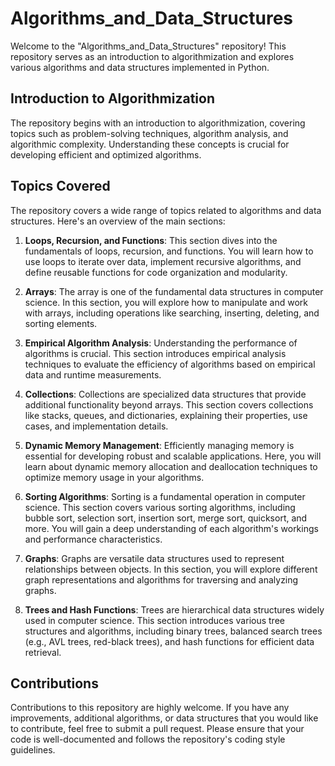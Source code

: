 # Algorithms_and_Data_Structures

Welcome to the "Algorithms_and_Data_Structures" repository! This repository serves as an introduction to algorithmization and explores various algorithms and data structures implemented in Python.

## Introduction to Algorithmization
The repository begins with an introduction to algorithmization, covering topics such as problem-solving techniques, algorithm analysis, and algorithmic complexity. Understanding these concepts is crucial for developing efficient and optimized algorithms.

## Topics Covered
The repository covers a wide range of topics related to algorithms and data structures. Here's an overview of the main sections:

1. **Loops, Recursion, and Functions**: This section dives into the fundamentals of loops, recursion, and functions. You will learn how to use loops to iterate over data, implement recursive algorithms, and define reusable functions for code organization and modularity.

2. **Arrays**: The array is one of the fundamental data structures in computer science. In this section, you will explore how to manipulate and work with arrays, including operations like searching, inserting, deleting, and sorting elements.

3. **Empirical Algorithm Analysis**: Understanding the performance of algorithms is crucial. This section introduces empirical analysis techniques to evaluate the efficiency of algorithms based on empirical data and runtime measurements.

4. **Collections**: Collections are specialized data structures that provide additional functionality beyond arrays. This section covers collections like stacks, queues, and dictionaries, explaining their properties, use cases, and implementation details.

5. **Dynamic Memory Management**: Efficiently managing memory is essential for developing robust and scalable applications. Here, you will learn about dynamic memory allocation and deallocation techniques to optimize memory usage in your algorithms.

6. **Sorting Algorithms**: Sorting is a fundamental operation in computer science. This section covers various sorting algorithms, including bubble sort, selection sort, insertion sort, merge sort, quicksort, and more. You will gain a deep understanding of each algorithm's workings and performance characteristics.

7. **Graphs**: Graphs are versatile data structures used to represent relationships between objects. In this section, you will explore different graph representations and algorithms for traversing and analyzing graphs.

8. **Trees and Hash Functions**: Trees are hierarchical data structures widely used in computer science. This section introduces various tree structures and algorithms, including binary trees, balanced search trees (e.g., AVL trees, red-black trees), and hash functions for efficient data retrieval.

## Contributions
Contributions to this repository are highly welcome. If you have any improvements, additional algorithms, or data structures that you would like to contribute, feel free to submit a pull request. Please ensure that your code is well-documented and follows the repository's coding style guidelines.
